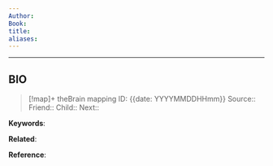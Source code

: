 ```yaml
---
Author:
Book:
title:
aliases:
---
```


***
## BIO
> [!map]+ theBrain mapping
> ID: {{date: YYYYMMDDHHmm}}
> Source::
> Friend::
> Child::
> Next::

**Keywords**:

**Related**:

**Reference**: 